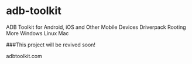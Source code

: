 # adb-toolkit
ADB Toolkit for Android, iOS and Other Mobile Devices Driverpack Rooting More Windows Linux Mac

###This project will be revived soon!

adbtoolkit.com
